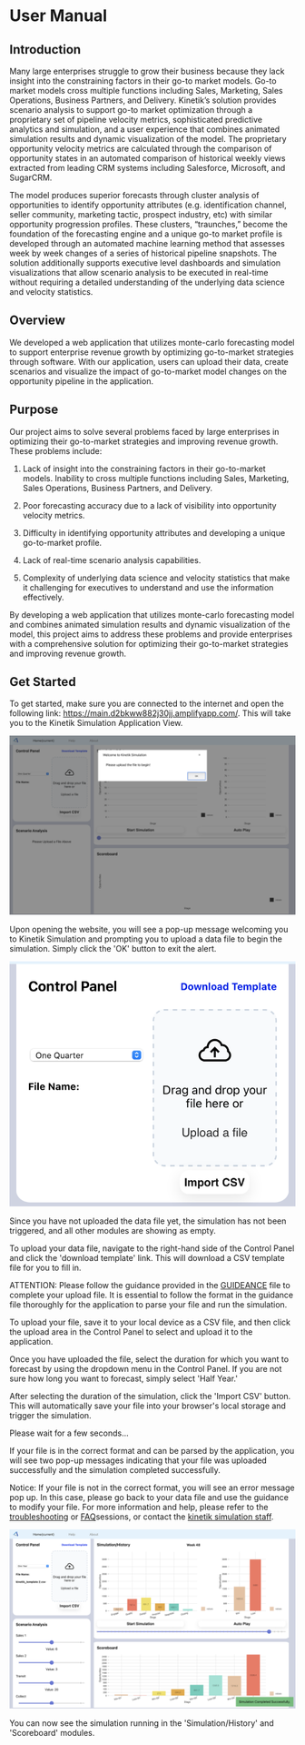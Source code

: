 # User Manual

## Introduction
Many large enterprises struggle to grow their business because they lack insight into the constraining factors in their go-to market models. Go-to market models cross multiple functions including Sales, Marketing, Sales Operations, Business Partners, and Delivery. Kinetik’s solution provides scenario analysis to support go-to market optimization through a proprietary set of pipeline velocity metrics, sophisticated predictive analytics and simulation, and a user experience that combines animated simulation results and dynamic visualization of the model. The proprietary opportunity velocity metrics are calculated through the comparison of opportunity states in an automated comparison of historical weekly views extracted from leading CRM systems including Salesforce, Microsoft, and SugarCRM.

The model produces superior forecasts through cluster analysis of opportunities to identify opportunity attributes (e.g. identification channel, seller community, marketing tactic, prospect industry, etc) with similar opportunity progression profiles. These clusters, “traunches,” become the foundation of the forecasting engine and a unique go-to market profile is developed through an automated machine learning method that assesses week by week changes of a series of historical pipeline snapshots. The solution additionally supports executive level dashboards and simulation visualizations that allow scenario analysis to be executed in real-time without requiring a detailed understanding of the underlying data science and velocity statistics.

## Overview
We developed a web application that utilizes monte-carlo forecasting model to support enterprise revenue growth by optimizing go-to-market strategies through software. With our application, users can upload their data, create scenarios and visualize the impact of go-to-market model changes on the opportunity pipeline in the application.

## Purpose

Our project aims to solve several problems faced by large enterprises in optimizing their go-to-market strategies and improving revenue growth. These problems include:

1. Lack of insight into the constraining factors in their go-to-market models.
Inability to cross multiple functions including Sales, Marketing, Sales Operations, Business Partners, and Delivery.

2. Poor forecasting accuracy due to a lack of visibility into opportunity velocity metrics.

3. Difficulty in identifying opportunity attributes and developing a unique go-to-market profile.
4. Lack of real-time scenario analysis capabilities.

5. Complexity of underlying data science and velocity statistics that make it challenging for executives to understand and use the information effectively.

By developing a web application that utilizes monte-carlo forecasting model and combines animated simulation results and dynamic visualization of the model, this project aims to address these problems and provide enterprises with a comprehensive solution for optimizing their go-to-market strategies and improving revenue growth.

## Get Started
To get started, make sure you are connected to the internet and open the following link: https://main.d2bkww882j30jj.amplifyapp.com/. This will take you to the Kinetik Simulation Application View.

![Kinetik Simulation Application View](../src/Images/KinetikSimulationStarted.png)

Upon opening the website, you will see a pop-up message welcoming you to Kinetik Simulation and prompting you to upload a data file to begin the simulation. Simply click the 'OK' button to exit the alert.

![Kinetik Simulation Application View](../src/Images/KinetikUplaodModule.png)

Since you have not uploaded the data file yet, the simulation has not been triggered, and all other modules are showing as empty.

To upload your data file, navigate to the right-hand side of the Control Panel and click the 'download template' link. This will download a CSV template file for you to fill in.

ATTENTION: Please follow the guidance provided in the [GUIDEANCE](./UploadFileGuidance.md) file to complete your upload file. It is essential to follow the format in the guidance file thoroughly for the application to parse your file and run the simulation.

To upload your file, save it to your local device as a CSV file, and then click the upload area in the Control Panel to select and upload it to the application.

Once you have uploaded the file, select the duration for which you want to forecast by using the dropdown menu in the Control Panel. If you are not sure how long you want to forecast, simply select 'Half Year.'

After selecting the duration of the simulation, click the 'Import CSV' button. This will automatically save your file into your browser's local storage and trigger the simulation.

Please wait for a few seconds...

If your file is in the correct format and can be parsed by the application, you will see two pop-up messages indicating that your file was uploaded successfully and the simulation completed successfully.

Notice: If your file is not in the correct format, you will see an error message pop up. In this case, please go back to your data file and use the guidance to modify your file. For more information and help, please refer to the [troubleshooting]() or [FAQ]()sessions, or contact the [kinetik simulation staff](https://www.kinetiksimulation.com).

![Kinetik Simulation Application View](./src/Images/KinetikSImulationView.png)

You can now see the simulation running in the 'Simulation/History' and 'Scoreboard' modules.
